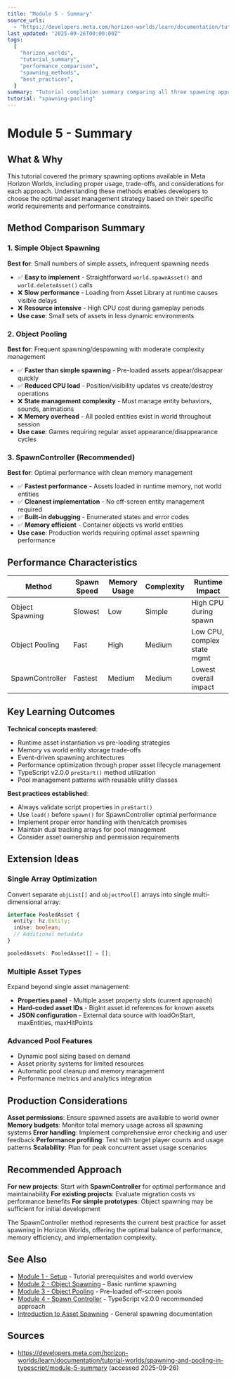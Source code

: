 ```yaml
---
title: "Module 5 - Summary"
source_urls:
  - "https://developers.meta.com/horizon-worlds/learn/documentation/tutorial-worlds/spawning-and-pooling-in-typescript/module-5-summary"
last_updated: "2025-09-26T00:00:00Z"
tags:
  [
    "horizon_worlds",
    "tutorial_summary",
    "performance_comparison",
    "spawning_methods",
    "best_practices",
  ]
summary: "Tutorial completion summary comparing all three spawning approaches with recommendations and extension ideas for production implementations."
tutorial: "spawning-pooling"
---
```


# Module 5 - Summary

## What & Why

This tutorial covered the primary spawning options available in Meta Horizon Worlds, including proper usage, trade-offs, and considerations for each approach. Understanding these methods enables developers to choose the optimal asset management strategy based on their specific world requirements and performance constraints.

## Method Comparison Summary

### 1. Simple Object Spawning

**Best for**: Small numbers of simple assets, infrequent spawning needs

- ✅ **Easy to implement** - Straightforward `world.spawnAsset()` and `world.deleteAsset()` calls
- ❌ **Slow performance** - Loading from Asset Library at runtime causes visible delays
- ❌ **Resource intensive** - High CPU cost during gameplay periods
- **Use case**: Small sets of assets in less dynamic environments

### 2. Object Pooling

**Best for**: Frequent spawning/despawning with moderate complexity management

- ✅ **Faster than simple spawning** - Pre-loaded assets appear/disappear quickly
- ✅ **Reduced CPU load** - Position/visibility updates vs create/destroy operations
- ❌ **State management complexity** - Must manage entity behaviors, sounds, animations
- ❌ **Memory overhead** - All pooled entities exist in world throughout session
- **Use case**: Games requiring regular asset appearance/disappearance cycles

### 3. SpawnController (Recommended)

**Best for**: Optimal performance with clean memory management

- ✅ **Fastest performance** - Assets loaded in runtime memory, not world entities
- ✅ **Cleanest implementation** - No off-screen entity management required
- ✅ **Built-in debugging** - Enumerated states and error codes
- ✅ **Memory efficient** - Container objects vs world entities
- **Use case**: Production worlds requiring optimal asset spawning performance

## Performance Characteristics

| Method          | Spawn Speed | Memory Usage | Complexity | Runtime Impact              |
| --------------- | ----------- | ------------ | ---------- | --------------------------- |
| Object Spawning | Slowest     | Low          | Simple     | High CPU during spawn       |
| Object Pooling  | Fast        | High         | Medium     | Low CPU, complex state mgmt |
| SpawnController | Fastest     | Medium       | Medium     | Lowest overall impact       |

## Key Learning Outcomes

**Technical concepts mastered**:

- Runtime asset instantiation vs pre-loading strategies
- Memory vs world entity storage trade-offs
- Event-driven spawning architectures
- Performance optimization through proper asset lifecycle management
- TypeScript v2.0.0 `preStart()` method utilization
- Pool management patterns with reusable utility classes

**Best practices established**:

- Always validate script properties in `preStart()`
- Use `load()` before `spawn()` for SpawnController optimal performance
- Implement proper error handling with then/catch promises
- Maintain dual tracking arrays for pool management
- Consider asset ownership and permission requirements

## Extension Ideas

### Single Array Optimization

Convert separate `objList[]` and `objectPool[]` arrays into single multi-dimensional array:

```typescript
interface PooledAsset {
  entity: hz.Entity;
  inUse: boolean;
  // Additional metadata
}

pooledAssets: PooledAsset[] = [];
```

### Multiple Asset Types

Expand beyond single asset management:

- **Properties panel** - Multiple asset property slots (current approach)
- **Hard-coded asset IDs** - BigInt asset.id references for known assets
- **JSON configuration** - External data source with loadOnStart, maxEntities, maxHitPoints

### Advanced Pool Features

- Dynamic pool sizing based on demand
- Asset priority systems for limited resources
- Automatic pool cleanup and memory management
- Performance metrics and analytics integration

## Production Considerations

**Asset permissions**: Ensure spawned assets are available to world owner
**Memory budgets**: Monitor total memory usage across all spawning systems
**Error handling**: Implement comprehensive error checking and user feedback
**Performance profiling**: Test with target player counts and usage patterns
**Scalability**: Plan for peak concurrent asset usage scenarios

## Recommended Approach

**For new projects**: Start with **SpawnController** for optimal performance and maintainability
**For existing projects**: Evaluate migration costs vs performance benefits
**For simple prototypes**: Object spawning may be sufficient for initial development

The SpawnController method represents the current best practice for asset spawning in Horizon Worlds, offering the optimal balance of performance, memory efficiency, and implementation complexity.

## See Also

- [Module 1 - Setup](./01-setup.md) - Tutorial prerequisites and world overview
- [Module 2 - Object Spawning](./02-implement-object-spawning.md) - Basic runtime spawning
- [Module 3 - Object Pooling](./03-implement-object-pooling.md) - Pre-loaded off-screen pools
- [Module 4 - Spawn Controller](./04-spawn-controller.md) - TypeScript v2.0.0 recommended approach
- [Introduction to Asset Spawning](/horizon-worlds/learn/documentation/typescript/asset-spawning/introduction-to-asset-spawning/) - General spawning documentation

## Sources

- https://developers.meta.com/horizon-worlds/learn/documentation/tutorial-worlds/spawning-and-pooling-in-typescript/module-5-summary (accessed 2025-09-26)
